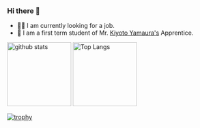 ### Hi there 👋
- 👨‍💻 I am currently looking for a job.
- 🌱 I am a first term student of Mr. [Kiyoto Yamaura's](https://github.com/kiyodori) Apprentice.

<p align="left">
  <img alt="github stats" height="150px" src="https://github-readme-stats.vercel.app/api?username=KoichiYanagisawa&theme=midnight-purple&show_icons=true" />
  <img alt="Top Langs" height="150px" src="https://github-readme-stats.vercel.app/api/top-langs/?username=KoichiYanagisawa&layout=compact&show_icons=true&theme=midnight-purple" />
</p>

[![trophy](https://github-profile-trophy.vercel.app/?username=KoichiYanagisawa&theme=midnight-purple&column=7)](https://github.com/ryo-ma/github-profile-trophy)

<!--
**KoichiYanagisawa/KoichiYanagisawa** is a ✨ _special_ ✨ repository because its `README.md` (this file) appears on your GitHub profile.

Here are some ideas to get you started:

- 🔭 I’m currently working on ...
- 🌱 I’m currently learning ...
- 👯 I’m looking to collaborate on ...
- 🤔 I’m looking for help with ...
- 💬 Ask me about ...
- 📫 How to reach me: ...
- 😄 Pronouns: ...
- ⚡ Fun fact: ...
-->
